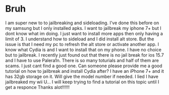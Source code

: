# Bruh
I am super new to to jailbreaking and sideloading. I've done this before on my samsung but I only installed apks. I want to jailbreak my iphone 7+ but I dont know what im doing. I just want to install more apps then only having a limit of 3. I understand how to sideload and I did install alt store. But the issue is that I need my pc to refresh the alt store or activate another app. I know what Cydia is and I want to install that on my phone. I have no choice but to jailbreak. I recently just found out that there is no jail break for ios 15.7 and I have to use Palera1n. 
There is so many toturials and half of them are scams. I just cant find a good one. Can someone please provide me a good tutorial on how to jailbreak and install Cydia  after? I have an iPhone 7+ and it has 32gb storage on it. Will give the model number if needed.
I lied I have jailbreaked my wii U... I will keep trying to find a tutorial on this topic until I get a responce
Thanks alot!!!!!!
